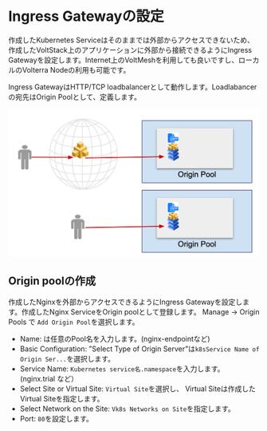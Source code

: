 # Ingress Gatewayの設定

作成したKubernetes Serviceはそのままでは外部からアクセスできないため、作成したVoltStack上のアプリケーションに外部から接続できるようにIngress Gatewayを設定します。Internet上のVoltMeshを利用しても良いですし、ローカルのVolterra Nodeの利用も可能です。

Ingress GatewayはHTTP/TCP loadbalancerとして動作します。Loadlabancerの宛先はOrigin Poolとして、定義します。

![ingress_gw1](./pics/ingress_gw1.png)

## Origin poolの作成

作成したNginxを外部からアクセスできるようにIngress Gatewayを設定します。作成したNginx ServiceをOrigin poolとして登録します。 Manage -> Origin Pools で `Add Origin Pool`を選択します。

- Name: は任意のPool名を入力します。(nginx-endpointなど)
- Basic Configuration: ”Select Type of Origin Server”は`k8sService Name of Origin Ser...`を選択します。
- Service Name: `Kubernetes service名.namespace`を入力します。 (nginx.trial など）
- Select Site or Virtual Site: `Virtual Site`を選択し、 Virtual Siteは作成したVirtual Siteを指定します。
- Select Network on the Site: `Vk8s Networks on Site`を指定します。
- Port: `80`を設定します。
